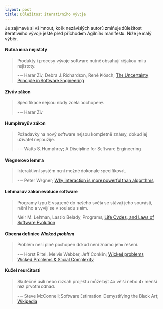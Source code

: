 ```yaml
---
layout: post
title: Důležitost iterativního vývoje
---
```


Je zajímavé si všimnout, kolik nezávislých autorů zmiňuje
důležitost iterativního vývoje ještě před příchodem Agilního manifestu. Níže je malý výběr.

#### Nutná míra nejistoty

> Produkty i procesy vývoje software nutně obsahují nějakou míru nejistoty.
>
> --- Harar Ziv, Debra J. Richardson, René Klösch; [The Uncertainty Principle in Software Engineering](http://www.ics.uci.edu/~ziv/papers/icse97.ps)

#### Zivův zákon

> Specifikace nejsou nikdy zcela pochopeny.
>
> --- Harar Ziv

#### Humphreyův zákon

> Požadavky na nový software nejsou kompletně známy, dokud jej uživatel nepoužije.
>
> --- Watts S. Humphrey; A Discipline for Software Engineering

#### Wegnerovo lemma

> Interaktivní systém není možné dokonale specifikovat.
>
> --- Peter Wegner; [Why interaction is more powerful than algorithms](http://www.cs.brown.edu/people/pw/papers/ficacm.ps)

#### Lehmanův zákon evoluce software

> Programy typu E vsazené do našeho světa se stávají jeho součástí,
> mění ho a vyvíjí se v souladu s ním.
>
> Meir M. Lehman, Laszlo Belady; Programs, [Life Cycles, and Laws of Software Evolution](http://ieeexplore.ieee.org/document/1456074)

#### Obecná definice *Wicked problem*

> Problém není plně pochopen dokud není známo jeho řešení.
>
> --- Horst Rittel, Melvin Webber, Jeff Conklin; [Wicked problems](http://en.wikipedia.org/wiki/Wicked_problems); [Wicked Problems & Social Complexity](http://www.cognexus.org/wpf/wickedproblems.pdf)

#### Kužel neurčitosti

> Skutečné úsilí nebo rozsah projektu může být 4x větší nebo
> 4x menší než prvotní odhad.
>
> --- Steve McConnell; Software Estimation: Demystifying the Black Art; [Wikipedia](http://en.wikipedia.org/wiki/Cone_of_Uncertainty)
